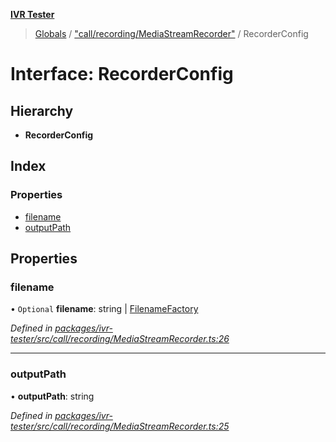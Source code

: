 **[IVR Tester](../README.md)**

> [Globals](../README.md) / ["call/recording/MediaStreamRecorder"](../modules/_call_recording_mediastreamrecorder_.md) / RecorderConfig

# Interface: RecorderConfig

## Hierarchy

* **RecorderConfig**

## Index

### Properties

* [filename](_call_recording_mediastreamrecorder_.recorderconfig.md#filename)
* [outputPath](_call_recording_mediastreamrecorder_.recorderconfig.md#outputpath)

## Properties

### filename

• `Optional` **filename**: string \| [FilenameFactory](../modules/_call_recording_filename_filenamefactory_.md#filenamefactory)

*Defined in [packages/ivr-tester/src/call/recording/MediaStreamRecorder.ts:26](https://github.com/SketchingDev/ivr-tester/blob/e182b43/packages/ivr-tester/src/call/recording/MediaStreamRecorder.ts#L26)*

___

### outputPath

•  **outputPath**: string

*Defined in [packages/ivr-tester/src/call/recording/MediaStreamRecorder.ts:25](https://github.com/SketchingDev/ivr-tester/blob/e182b43/packages/ivr-tester/src/call/recording/MediaStreamRecorder.ts#L25)*
